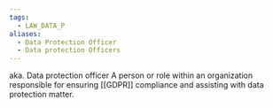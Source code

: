 ```yaml
---
tags:
  - LAW_DATA_P
aliases:
  - Data Protection Officer
  - Data protection Officers
---
```

aka. Data protection officer
A person or role within an organization responsible for ensuring [[GDPR]] compliance and assisting with data protection matter.